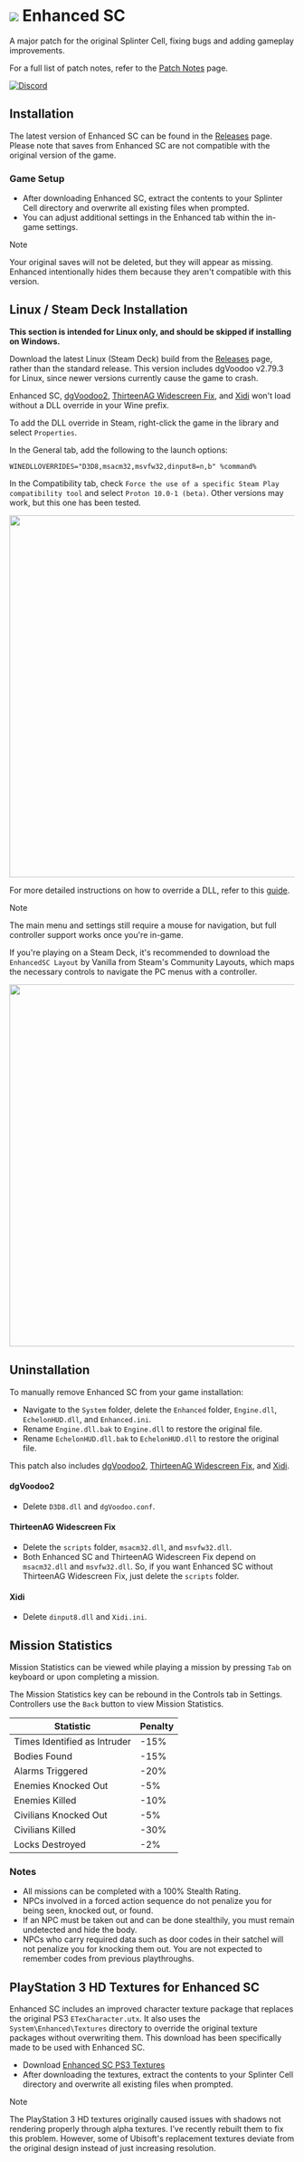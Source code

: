 # <img src="https://github.com/user-attachments/assets/c8734b07-3c22-4896-9bd3-bb448db80901"> Enhanced SC
A major patch for the original Splinter Cell, fixing bugs and adding gameplay improvements.

For a full list of patch notes, refer to the [Patch Notes](PatchNotes.md) page.

[![Discord](https://img.shields.io/discord/1371978442194817254?color=%237289DA&label=Members&logo=discord&logoColor=white)](https://discord.gg/k6mZJcfjSh)

## Installation
The latest version of Enhanced SC can be found in the [Releases](https://github.com/Joshhhuaaa/EnhancedSC/releases) page. Please note that saves from Enhanced SC are not compatible with the original version of the game.

### Game Setup
- After downloading Enhanced SC, extract the contents to your Splinter Cell directory and overwrite all existing files when prompted.
- You can adjust additional settings in the Enhanced tab within the in-game settings.

> [!NOTE]
> Your original saves will not be deleted, but they will appear as missing. Enhanced intentionally hides them because they aren't compatible with this version.

## Linux / Steam Deck Installation
**This section is intended for Linux only, and should be skipped if installing on Windows.**

Download the latest Linux (Steam Deck) build from the [Releases](https://github.com/Joshhhuaaa/EnhancedSC/releases) page, rather than the standard release. This version includes dgVoodoo v2.79.3 for Linux, since newer versions currently cause the game to crash.

Enhanced SC, [dgVoodoo2](https://github.com/dege-diosg/dgVoodoo2), [ThirteenAG Widescreen Fix](https://github.com/ThirteenAG/WidescreenFixesPack), and [Xidi](https://github.com/samuelgr/Xidi) won't load without a DLL override in your Wine prefix.

To add the DLL override in Steam, right-click the game in the library and select `Properties`.

In the General tab, add the following to the launch options:
```
WINEDLLOVERRIDES="D3D8,msacm32,msvfw32,dinput8=n,b" %command%
```

In the Compatibility tab, check `Force the use of a specific Steam Play compatibility tool` and select `Proton 10.0-1 (beta)`. Other versions may work, but this one has been tested.

<img src="https://github.com/user-attachments/assets/93d1d1f4-3c84-49e1-b481-621ecefe9061" width="640"/>

For more detailed instructions on how to override a DLL, refer to this [guide](https://cookieplmonster.github.io/setup-instructions/#proton-wine).

> [!NOTE]
> The main menu and settings still require a mouse for navigation, but full controller support works once you're in-game.
>
> If you're playing on a Steam Deck, it's recommended to download the `EnhancedSC Layout` by Vanilla from Steam's Community Layouts, which maps the necessary controls to navigate the PC menus with a controller.
>
> <img src="https://github.com/user-attachments/assets/5d559a82-bb8f-4b21-9ecb-d99f314cabda" width="640"/>


## Uninstallation
To manually remove Enhanced SC from your game installation:
- Navigate to the `System` folder, delete the `Enhanced` folder, `Engine.dll`, `EchelonHUD.dll`, and `Enhanced.ini`.
- Rename `Engine.dll.bak` to `Engine.dll` to restore the original file.
- Rename `EchelonHUD.dll.bak` to `EchelonHUD.dll` to restore the original file.

This patch also includes [dgVoodoo2](https://github.com/dege-diosg/dgVoodoo2), [ThirteenAG Widescreen Fix](https://github.com/ThirteenAG/WidescreenFixesPack), and [Xidi](https://github.com/samuelgr/Xidi).

#### dgVoodoo2
- Delete `D3D8.dll` and `dgVoodoo.conf`.

#### ThirteenAG Widescreen Fix
- Delete the `scripts` folder, `msacm32.dll`, and `msvfw32.dll`.
- Both Enhanced SC and ThirteenAG Widescreen Fix depend on `msacm32.dll` and `msvfw32.dll`. So, if you want Enhanced SC without ThirteenAG Widescreen Fix, just delete the `scripts` folder.

#### Xidi
- Delete `dinput8.dll` and `Xidi.ini`.

## Mission Statistics
Mission Statistics can be viewed while playing a mission by pressing `Tab` on keyboard or upon completing a mission.

The Mission Statistics key can be rebound in the Controls tab in Settings. Controllers use the `Back` button to view Mission Statistics.

| Statistic                     | Penalty     |
|-------------------------------|-------------|
| Times Identified as Intruder  | -15%        |
| Bodies Found                  | -15%        |
| Alarms Triggered              | -20%        |
| Enemies Knocked Out           | -5%         |
| Enemies Killed                | -10%        |
| Civilians Knocked Out         | -5%         |
| Civilians Killed              | -30%        |
| Locks Destroyed               | -2%         |

### Notes
- All missions can be completed with a 100% Stealth Rating.
- NPCs involved in a forced action sequence do not penalize you for being seen, knocked out, or found.
- If an NPC must be taken out and can be done stealthily, you must remain undetected and hide the body.
- NPCs who carry required data such as door codes in their satchel will not penalize you for knocking them out. You are not expected to remember codes from previous playthroughs.

## PlayStation 3 HD Textures for Enhanced SC
Enhanced SC includes an improved character texture package that replaces the original PS3 `ETexCharacter.utx`. It also uses the `System\Enhanced\Textures` directory to override the original texture packages without overwriting them. This download has been specifically made to be used with Enhanced SC.

- Download [Enhanced SC PS3 Textures](https://drive.usercontent.google.com/uc?id=1_3h-L5dKsHgrB8rt8pZ3SVajxRQYtjG8)
- After downloading the textures, extract the contents to your Splinter Cell directory and overwrite all existing files when prompted.

> [!NOTE]
> The PlayStation 3 HD textures originally caused issues with shadows not rendering properly through alpha textures. I’ve recently rebuilt them to fix this problem. However, some of Ubisoft's replacement textures deviate from the original design instead of just increasing resolution.
